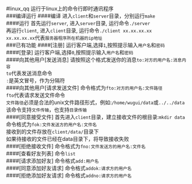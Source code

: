 #linux_qq
运行于linux上的命令行即时通讯程序<br>
###编译运行
####编译
进入`client`和`server`目录，分别运行`make`<br>
####运行
首先运行`server`, 进入`server`目录, 运行命令`./server`<br>
再运行`client`, 进入`client`目录, 运行命令`./client xx.xx.xx.xx`<br>
`xx.xx.xx.xx`代表`服务器程序所在机器的ip地址`<br>
###已有功能
####[注册]
运行客户端,选择`1`,按照提示输入`用户名`和`密码`<br>
####[登录]
运行客户端,选择`0`,按照提示输入`用户名`和`密码`<br>
####向其他用户[发送消息]
请按照这个格式发送你的消息`to:对方的用户名:消息内容`<br>
`to`代表发送消息命令<br>
`:`是英文冒号，作为分隔符<br>
####向其他用户[请求发送文件]
命令格式为`fto:对方的用户名:文件路径`<br>
`fto`代表请求发送文件命令<br>
`文件路径`必须是合法的unix文件路径形式，例如:`/home/wugui/data`或`../../data`<br>
该命令支持`文件传输`，也支持`目录传输`<br>
####[同意接受文件]
首先进入`client`目录，建立接收文件的根目录:`mkdir data`<br>
命令格式为`fok:文件发送方的用户名:文件名`<br>
接收到的文件存放在`client/data/`目录下<br>
如果待接收的文件已经在data目录下，将导致接收失败<br>
####[拒绝接收文件]
命令格式为`fno:文件发送方的用户名:文件名`<br>
####[查看好友列表]
命令`list`<br>
####[请求添加好友]
命令格式`add:用户名`<br>
####[同意添加好友请求]
命令格式`addok:请求方的用户名`<br>
####[拒绝添加好友请求]
命令格式`addno:请求方的用户名`<br>
